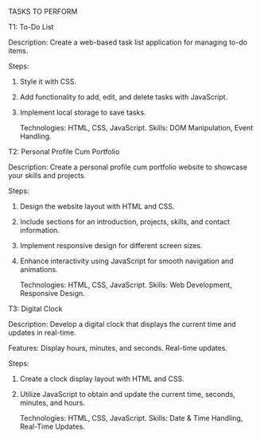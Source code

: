 TASKS TO PERFORM

T1: To-Do List

Description: Create a web-based task list application for managing to-do items.

Steps:
1. Style it with CSS.
2. Add functionality to add, edit, and delete tasks with JavaScript.
3. Implement local storage to save tasks.

   Technologies: HTML, CSS, JavaScript.
   Skills: DOM Manipulation, Event Handling.

T2: Personal Profile Cum Portfolio

Description: Create a personal profile cum portfolio website to showcase your skills and projects.

Steps:
1. Design the website layout with HTML and CSS.
2. Include sections for an introduction, projects, skills, and contact information.
3. Implement responsive design for different screen sizes.
4. Enhance interactivity using JavaScript for smooth navigation and animations.
   
   Technologies: HTML, CSS, JavaScript.
   Skills: Web Development, Responsive Design.

T3: Digital Clock

Description: Develop a digital clock that displays the current time and updates in real-time.

Features: Display hours, minutes, and seconds. Real-time updates.

Steps:
1. Create a clock display layout with HTML and CSS.
2. Utilize JavaScript to obtain and update the current time, seconds, minutes, and hours.
   
   Technologies: HTML, CSS, JavaScript.
   Skills: Date & Time Handling, Real-Time Updates.
